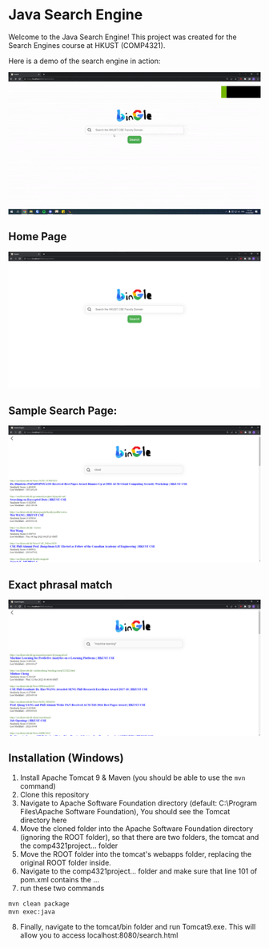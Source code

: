 # Java Search Engine

Welcome to the Java Search Engine! This project was created for the Search Engines course at HKUST (COMP4321).

Here is a demo of the search engine in action:

![Sample Search for AI Gif](./imgs/search.gif)

## Home Page
![Home Page Image](./imgs/Bingle.png)
## Sample Search Page:
![Sample Search Image](./imgs/searchCloud.png)

## Exact phrasal match
![Exact Phrasal Match Image](./imgs/searchML.png)

## Installation (Windows)

1. Install Apache Tomcat 9 & Maven (you should be able to use the `mvn` command)
2. Clone this repository
3. Navigate to Apache Software Foundation directory (default: C:\Program Files\Apache Software Foundation), You should see the Tomcat directory here
4. Move the cloned folder into the Apache Software Foundation directory (ignoring the ROOT folder), so that there are two folders, the tomcat and the comp4321project... folder
5. Move the ROOT folder into the tomcat's webapps folder, replacing the original ROOT folder inside.
6. Navigate to the comp4321project... folder and make sure that line 101 of pom.xml contains the ...
7. run these two commands

```
mvn clean package
mvn exec:java
```

8. Finally, navigate to the tomcat/bin folder and run Tomcat9.exe. This will allow you to access localhost:8080/search.html
